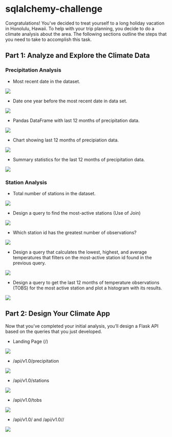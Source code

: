 # sqlalchemy-challenge

Congratulations! You've decided to treat yourself to a long holiday vacation in Honolulu, Hawaii. To help with your trip planning, you decide to do a climate analysis about the area. The following sections outline the steps that you need to take to accomplish this task.

## Part 1: Analyze and Explore the Climate Data

### Precipitation Analysis

- Most recent date in the dataset.

![](SurfsUp/Pics/1.png)

- Date one year before the most recent date in data set.

![](SurfsUp/Pics/2.png)

- Pandas DataFrame with last 12 months of precipitation data.

![](SurfsUp/Pics/3.png)

- Chart showing last 12 months of precipiation data.

![](SurfsUp/Pics/4.png)

- Summary statistics for the last 12 months of precipitation data.

![](SurfsUp/Pics/5.png)

### Station Analysis

- Total number of stations in the dataset.

![](SurfsUp/Pics/6.png)

- Design a query to find the most-active stations (Use of Join)

![](SurfsUp/Pics/7.png)

- Which station id has the greatest number of observations?

![](SurfsUp/Pics/8.png)

- Design a query that calculates the lowest, highest, and average temperatures that filters on the most-active station id found in the previous query.

![](SurfsUp/Pics/9.png)

- Design a query to get the last 12 months of temperature observations (TOBS) for the most active station and plot a histogram with its results.

![](SurfsUp/Pics/10.png)

## Part 2: Design Your Climate App

Now that you’ve completed your initial analysis, you’ll design a Flask API based on the queries that you just developed.

- Landing Page (/)

![](SurfsUp/Pics/11.png)


- /api/v1.0/precipitation

![](SurfsUp/Pics/12.png)

- /api/v1.0/stations

![](SurfsUp/Pics/13.png)

- /api/v1.0/tobs

![](SurfsUp/Pics/14.png)

- /api/v1.0/<start> and /api/v1.0/<start>/<end>

![](SurfsUp/Pics/15.png)